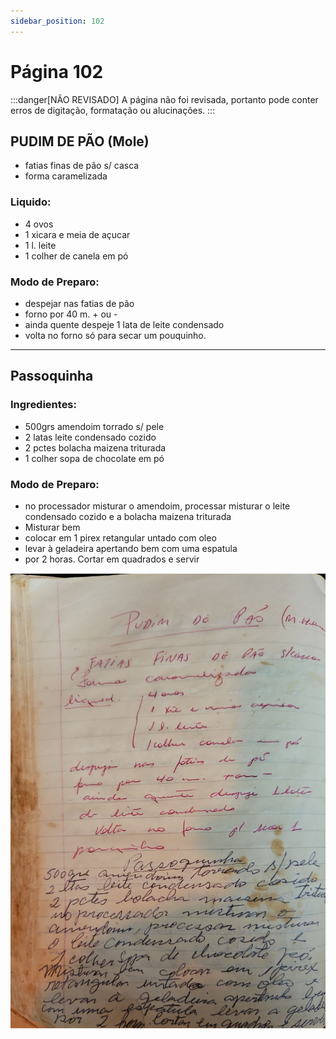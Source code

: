 ```yaml
---
sidebar_position: 102
---
```

# Página 102
:::danger[NÃO REVISADO]
A página não foi revisada, portanto pode conter erros de digitação, formatação ou alucinações.
:::

## PUDIM DE PÃO (Mole)

*   fatias finas de pão s/ casca
*   forma caramelizada

### Liquido:

*   4 ovos
*   1 xicara e meia de açucar
*   1 l. leite
*   1 colher de canela em pó

### Modo de Preparo:

*   despejar nas fatias de pão
*   forno por 40 m. + ou -
*   ainda quente despeje 1 lata de leite condensado
*   volta no forno só para secar um pouquinho.

***

## Passoquinha

### Ingredientes:

*   500grs amendoim torrado s/ pele
*   2 latas leite condensado cozido
*   2 pctes bolacha maizena triturada
*   1 colher sopa de chocolate em pó

### Modo de Preparo:

*   no processador misturar o amendoim, processar misturar o leite condensado cozido e a bolacha maizena triturada
*   Misturar bem
*   colocar em 1 pirex retangular untado com oleo
*   levar à geladeira apertando bem com uma espatula
*   por 2 horas. Cortar em quadrados e servir


![imagem base](./images/page_102.png)